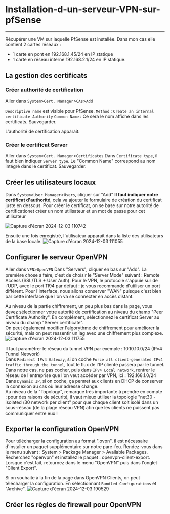 # Installation-d-un-serveur-VPN-sur-pfSense  
---

Récupérer une VM sur laquelle PfSense est installée.
Dans mon cas elle contient 2 cartes réseaux :
* 1 carte en pont en 192.168.1.45/24 en IP statique
* 1 carte en réseau interne 192.168.2.1/24 en IP statique.


## La gestion des certificats  
### Créer authorité de certification  
Aller dans `System`>`Cert. Manager`>`CAs`>`Add`

`Descriptive name` est visible pour PfSense.
`Method` : `Create an internal certificate Authority`
`Common Name` : Ce sera le nom affiché dans les certificats.
Sauvegarder.

L'authorité de certification apparait.

### Créer le certificat Server  

Aller dans `System`>`Cert. Manager`>`Certificates`
Dans `Certificate type`, il faut bien indiquer `Server type`.
Le "Common Name" correspond au nom intégré dans le certificat.
Sauvegarder.  

## Créer les utilisateurs locaux  

Dans `System`>`User Manager`>`Users`, cliquer sur "Add"
**Il faut indiquer notre certificat d'authorité**, cela va ajouter le formulaire de création du certificat juste en dessous. Pour créer le certificat, on se base sur notre autorité de certificationet créer un nom utilisateur et un mot de passe pour cet utilisateur

![Capture d'écran 2024-12-03 110742](https://github.com/user-attachments/assets/0e286ad6-9e11-4336-a5c1-5e8867cce25e)

Ensuite une fois enregistré, l'utilisateur apparait dans la liste des utilisateurs de la base locale.
![Capture d'écran 2024-12-03 111055](https://github.com/user-attachments/assets/504928b7-d460-45e0-9fef-20f675b48e8c)

## Configurer le serveur OpenVPN

Aller dans `VPN`>`OpenVPN`
Dans "Servers", cliquer en bas sur "Add".
La première chose à faire, c'est de choisir le "Server Mode" suivant : Remote Access (SSL/TLS + User Auth).
Pour le VPN, le protocole s'appuie sur de l'UDP, avec le port 1194 par défaut : je vous recommande d'utiliser un port différent. Pour l'interface, nous allons conserver "WAN" puisque c'est bien par cette interface que l'on va se connecter en accès distant.

Au niveau de la partie chiffrement, un peu plus bas dans la page, vous devez sélectionner votre autorité de certification au niveau du champ "Peer Certificate Authority". En complément, sélectionnez le certificat Server au niveau du champ "Server certificate".  
On peut également modifier l'algorythme de chiffrement pour améliorer la sécurité, mais on peut ressentir un lag avec une chiffrement plus complexe.  
![Capture d'écran 2024-12-03 111755](https://github.com/user-attachments/assets/db246a89-6afd-4b10-bcfa-0769077f14fd)  

Il faut paramétrer le réseau du tunnel VPN par exemple : 10.10.10.0/24 (IPv4 Tunnel Network)  
Dans `Redirect IPv4 Gateway`, si on coche `Force all client-generated IPv4 traffic through the tunnel`, tout le flux de l'IP cliente passera par le tunnel. Dans notre cas, ne pas cocher, puis dans `IPv4 Local network`, rentrer le réseau de l'entreprise que l'on veut accéder par VPN, ici : 192.168.1.0/24  
Dans `Dynamic IP`, si on coche, ça pemret aux clients en DHCP de conserver la connexion au cas où leur adresse change.  
Au niveau de la "Topology", remarque très importante à prendre en compte : pour des raisons de sécurité, il vaut mieux utiliser la topologie "net30 - isolated /30 network per client" pour que chaque client soit isolé dans un sous-réseau (de la plage réseau VPN) afin que les clients ne puissent pas communiquer entre eux !

## Exporter la configuration OpenVPN

Pour télécharger la configuration au format ".ovpn", il est nécessaire d'installer un paquet supplémentaire sur notre pare-feu. Rendez-vous dans le menu suivant : System > Package Manager > Available Packages.
Recherchez "openvpn" et installez le paquet : openvpn-client-export.
Lorsque c'est fait, retournez dans le menu "OpenVPN" puis dans l'onglet "Client Export".

Si on souhaite à la fin de la page dans OpenVPN Clients, on peut télécharger la configuration. En sélectionnant `Bundled Configurations` et "Archive".
![Capture d'écran 2024-12-03 190529](https://github.com/user-attachments/assets/579942af-91c9-4b4e-bda9-e4285f232983)


## Créer les règles de firewall pour OpenVPN
